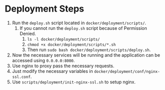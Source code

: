 # Deployment Steps

1. Run the `deploy.sh` script located in `docker/deployment/scripts/`.
   1. If you cannot run the `deploy.sh` script because of Permission Denied.
      1. `ls -l docker/deployment/scripts/`
      2. `chmod +x docker/deployment/scripts/*.sh`
      3. Then run `sudo bash docker/deployment/scripts/deploy.sh`.
2. Now the necessary services will be running and the application can be accessed using `0.0.0.0:8000`.
3. Use nginx to proxy pass the necessary requests.
4. Just modify the necessary variables in `docker/deployment/conf/nginx-ssl.conf`.
5. Use `scripts/deployment/init-nginx-ssl.sh` to setup nginx.
